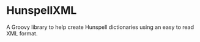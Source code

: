 HunspellXML
===========

A Groovy library to help create Hunspell dictionaries using an easy to read XML format.